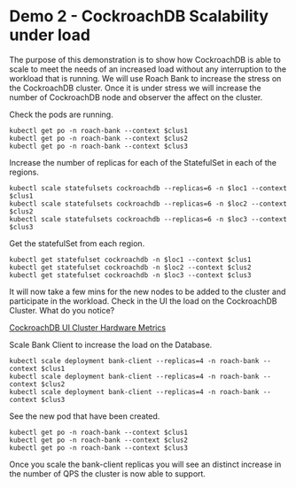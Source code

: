 # Demo 2 - CockroachDB Scalability under load

The purpose of this demonstration is to show how CockroachDB is able to scale to meet the needs of an increased load without any interruption to the workload that is running. We will use Roach Bank to increase the stress on  the CockroachDB cluster. Once it is under stress we will increase the number of CockroachDB node and observer the affect on the cluster.

Check the pods are running.
```
kubectl get po -n roach-bank --context $clus1
kubectl get po -n roach-bank --context $clus2
kubectl get po -n roach-bank --context $clus3
```

Increase the number of replicas for each of the StatefulSet in each of the regions.
```
kubectl scale statefulsets cockroachdb --replicas=6 -n $loc1 --context $clus1
kubectl scale statefulsets cockroachdb --replicas=6 -n $loc2 --context $clus2
kubectl scale statefulsets cockroachdb --replicas=6 -n $loc3 --context $clus3
```

Get the statefulSet from each region.
```
kubectl get statefulset cockroachdb -n $loc1 --context $clus1
kubectl get statefulset cockroachdb -n $loc2 --context $clus2
kubectl get statefulset cockroachdb -n $loc3 --context $clus3
```

It will now take a few mins for the new nodes to be added to the cluster and participate in the workload.
Check in the UI the load on the CockroachDB Cluster. What do you notice?

[CockroachDB UI Cluster Hardware Metrics](https://uksouth.mikebookham.co.uk:8080/#/metrics/hardware/cluster)

Scale Bank Client to increase the load on the Database.
```
kubectl scale deployment bank-client --replicas=4 -n roach-bank --context $clus1
kubectl scale deployment bank-client --replicas=4 -n roach-bank --context $clus2
kubectl scale deployment bank-client --replicas=4 -n roach-bank --context $clus3
```

See the new pod that have been created.
```
kubectl get po -n roach-bank --context $clus1
kubectl get po -n roach-bank --context $clus2
kubectl get po -n roach-bank --context $clus3
```

Once you scale the bank-client replicas you will see an distinct increase in the number of QPS the cluster is now able to support.